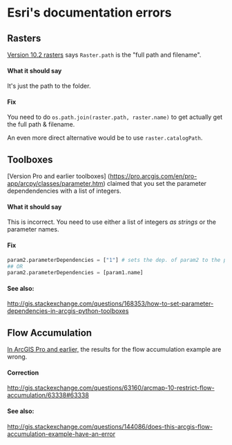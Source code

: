 # Esri's documentation errors

## Rasters
[Version 10.2 rasters](http://goo.gl/67NwDj) says `Raster.path` is the "full path and filename". 

#### What it should say
It's just the path to the folder.

#### Fix
You need to do `os.path.join(raster.path, raster.name)` to get actually get the full path & filename.

An even more direct alternative would be to use `raster.catalogPath`.

## Toolboxes
[Version Pro and earlier toolboxes] (https://pro.arcgis.com/en/pro-app/arcpy/classes/parameter.htm)
claimed that you set the parameter dependendencies with a list of integers.

#### What it should say
This is incorrect. You need to use either a list of integers *as strings* or the parameter names.

#### Fix
```python
param2.parameterDependencies = ["1"] # sets the dep. of param2 to the parameter at index 1
## OR
param2.parameterDependencies = [param1.name]
```
#### See also:
http://gis.stackexchange.com/questions/168353/how-to-set-parameter-dependencies-in-arcgis-python-toolboxes

## Flow Accumulation
[In ArcGIS Pro and earlier,](http://pro.arcgis.com/en/pro-app/tool-reference/spatial-analyst/flow-accumulation.htm#I_ESRI_TOOLILLUSTRATION_C94AF40DB7D149AAAF21F96B6E6CD97A) the results for the flow accumulation example are wrong.

#### Correction
http://gis.stackexchange.com/questions/63160/arcmap-10-restrict-flow-accumulation/63338#63338

#### See also:
http://gis.stackexchange.com/questions/144086/does-this-arcgis-flow-accumulation-example-have-an-error
